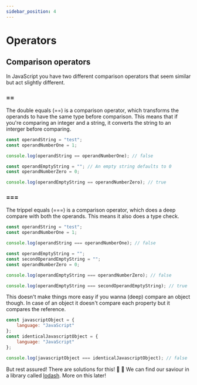 ```yaml
---
sidebar_position: 4
---
```


# Operators

## Comparison operators

In JavaScript you have two different comparison operators that seem similar but act slightly different.

### ==

The double equals (==) is a comparison operator, which transforms the operands to have the same type before comparison. This means that if you're comparing an integer and a string, it converts the string to an interger before comparing.

```js title="Shallow compare strings and numbers"
const operandString = "test";
const operandNumberOne = 1;

console.log(operandString == operandNumberOne); // false

const operandEmptyString = ""; // An empty string defaults to 0
const operandNumberZero = 0;

console.log(operandEmptyString == operandNumberZero); // true
```

### ===

The trippel equals (===) is a comparison operator, which does a deep compare with both the operands. This means it also does a type check.

```js title="Deep compare strings and numbers"
const operandString = "test";
const operandNumberOne = 1;

console.log(operandString === operandNumberOne); // false

const operandEmptyString = "";
const secondOperandEmptyString = "";
const operandNumberZero = 0;

console.log(operandEmptyString === operandNumberZero); // false

console.log(operandEmptyString === secondOperandEmptyString); // true
```

This doesn't make things more easy if you wanna (deep) compare an object though. In case of an object it doesn't compare each property but it compares the reference.

```js title="Deep compare an object"
const javascriptObject = {
    language: "JavaScript"
};
const identicalJavascriptObject = {
    language: "JavaScript"
};

console.log(javascriptObject === identicalJavascriptObject); // false
```

But rest assured! There are solutions for this! 🎉 🥳 We can find our saviour in a library called [lodash](../libraries#lodash). More on this later!
